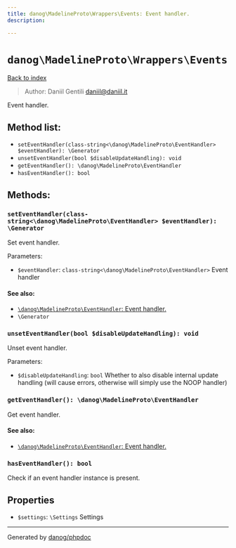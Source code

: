 ```yaml
---
title: danog\MadelineProto\Wrappers\Events: Event handler.
description: 

---
```

# `danog\MadelineProto\Wrappers\Events`
[Back to index](../../../index.md)

> Author: Daniil Gentili <daniil@daniil.it>  
  

Event handler.  




## Method list:
* `setEventHandler(class-string<\danog\MadelineProto\EventHandler> $eventHandler): \Generator`
* `unsetEventHandler(bool $disableUpdateHandling): void`
* `getEventHandler(): \danog\MadelineProto\EventHandler`
* `hasEventHandler(): bool`

## Methods:
### `setEventHandler(class-string<\danog\MadelineProto\EventHandler> $eventHandler): \Generator`

Set event handler.


Parameters:
* `$eventHandler`: `class-string<\danog\MadelineProto\EventHandler>` Event handler  


#### See also: 
* [`\danog\MadelineProto\EventHandler`: Event handler.](../EventHandler.md)
* `\Generator`




### `unsetEventHandler(bool $disableUpdateHandling): void`

Unset event handler.


Parameters:
* `$disableUpdateHandling`: `bool` Whether to also disable internal update handling (will cause errors, otherwise will simply use the NOOP handler)  



### `getEventHandler(): \danog\MadelineProto\EventHandler`

Get event handler.


#### See also: 
* [`\danog\MadelineProto\EventHandler`: Event handler.](../EventHandler.md)




### `hasEventHandler(): bool`

Check if an event handler instance is present.



## Properties
* `$settings`: `\Settings` Settings
---
Generated by [danog/phpdoc](https://phpdoc.daniil.it)
